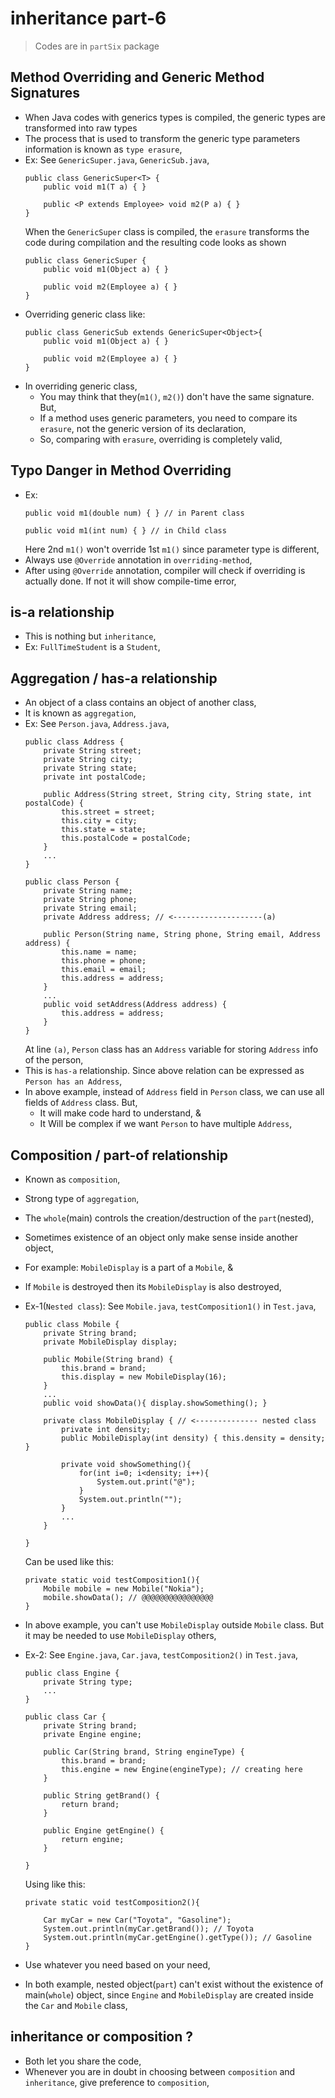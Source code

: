 
# inheritance part-6
> Codes are in `partSix` package


## Method Overriding and Generic Method Signatures
- When Java codes with generics types is compiled, the generic types are transformed into raw types
- The process that is used to transform the generic type parameters information is known as `type erasure`,
- Ex: See `GenericSuper.java`, `GenericSub.java`,
    ```
    public class GenericSuper<T> {
        public void m1(T a) { }
    
        public <P extends Employee> void m2(P a) { }
    }
    ```
    When the `GenericSuper` class is compiled, the `erasure` transforms the code during compilation and the resulting code looks as shown
    ```
    public class GenericSuper {
        public void m1(Object a) { }
    
        public void m2(Employee a) { }
    }
    ```
- Overriding generic class like:
    ```
    public class GenericSub extends GenericSuper<Object>{
        public void m1(Object a) { }
    
        public void m2(Employee a) { }
    }
    ```
- In overriding generic class,
  - You may think that they(`m1()`, `m2()`) don't have the same signature. But,
  - If a method uses generic parameters, you need to compare its `erasure`, not the generic version of its declaration,
  - So, comparing with `erasure`, overriding is completely valid,


## Typo Danger in Method Overriding
- Ex:
  ```
  public void m1(double num) { } // in Parent class
  ```
  ```
  public void m1(int num) { } // in Child class
  ```
  Here 2nd `m1()` won't override 1st `m1()` since parameter type is different,
- Always use `@Override` annotation in `overriding-method`,
- After using `@Override` annotation, compiler will check if overriding is actually done. If not it will show compile-time error,

## is-a relationship
- This is nothing but `inheritance`,
- Ex: `FullTimeStudent` is a `Student`,

## Aggregation / has-a relationship
- An object of a class contains an object of another class,
- It is known as `aggregation`,
- Ex: See `Person.java`, `Address.java`,
  ```
  public class Address {
      private String street;
      private String city;
      private String state;
      private int postalCode;
  
      public Address(String street, String city, String state, int postalCode) {
          this.street = street;
          this.city = city;
          this.state = state;
          this.postalCode = postalCode;
      }
      ...
  }
  ```
  ```
  public class Person {
      private String name;
      private String phone;
      private String email;
      private Address address; // <--------------------(a)
  
      public Person(String name, String phone, String email, Address address) {
          this.name = name;
          this.phone = phone;
          this.email = email;
          this.address = address;
      }
      ...
      public void setAddress(Address address) {
          this.address = address;
      }
  }
  
  ```
  At line `(a)`, `Person` class has an `Address` variable for storing `Address` info of the person,
- This is `has-a` relationship. Since above relation can be expressed as `Person has an Address`,
- In above example, instead of `Address` field in `Person` class, we can use all fields of `Address` class. But,
  - It will make code hard to understand, &
  - It Will be complex if we want `Person` to have multiple `Address`,

## Composition / part-of relationship
- Known as `composition`,
- Strong type of `aggregation`,
- The `whole`(main) controls the creation/destruction of the `part`(nested),
- Sometimes existence of an object only make sense inside another object,
- For example: `MobileDisplay` is a part of a `Mobile`, & 
- If `Mobile` is destroyed then its `MobileDisplay` is also destroyed,
- Ex-1(`Nested class`): See `Mobile.java`, `testComposition1()` in `Test.java`,
  ```
  public class Mobile {
      private String brand;
      private MobileDisplay display;
  
      public Mobile(String brand) {
          this.brand = brand;
          this.display = new MobileDisplay(16);
      }
      ...
      public void showData(){ display.showSomething(); }
  
      private class MobileDisplay { // <-------------- nested class
          private int density;
          public MobileDisplay(int density) { this.density = density; }
  
          private void showSomething(){
              for(int i=0; i<density; i++){
                  System.out.print("@");
              }
              System.out.println("");
          }
          ...
      }
  
  }
  ```
  Can be used like this:
  ```
  private static void testComposition1(){
      Mobile mobile = new Mobile("Nokia");
      mobile.showData(); // @@@@@@@@@@@@@@@@
  }
  ```
- In above example, you can't use `MobileDisplay` outside `Mobile` class. But it may be needed to use `MobileDisplay` others,

- Ex-2: See `Engine.java`, `Car.java`, `testComposition2()` in `Test.java`,
  ```
  public class Engine {
      private String type;
      ...
  }
  ```
  ```
  public class Car {
      private String brand;
      private Engine engine;
  
      public Car(String brand, String engineType) {
          this.brand = brand;
          this.engine = new Engine(engineType); // creating here
      }
  
      public String getBrand() {
          return brand;
      }
  
      public Engine getEngine() {
          return engine;
      }
  
  }
  ```
  Using like this:
  ```
  private static void testComposition2(){
  
      Car myCar = new Car("Toyota", "Gasoline");
      System.out.println(myCar.getBrand()); // Toyota
      System.out.println(myCar.getEngine().getType()); // Gasoline
  }
  ```
- Use whatever you need based on your need,
- In both example, nested object(`part`) can't exist without the existence of main(`whole`) object, since `Engine` and `MobileDisplay` are created inside the `Car` and `Mobile` class,



## inheritance or composition ?
- Both let you share the code,
- Whenever you are in doubt in choosing between `composition` and `inheritance`, give preference to `composition`,
